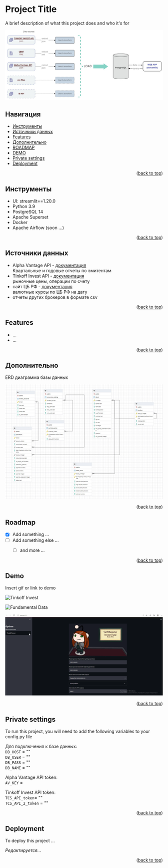 

<a name="readme-top"></a>
# Project Title

A brief description of what this project does and who it's for

![Tinkoff Invest](img/data_pipe.JPG "")


## Навигация
* [Инструменты](#инструменты)
* [Источники данных](#источники-данных)
* [Features](#features)
* [Дополнительно](#дополнительно)
* [ROADMAP](#roadmap)
* [DEMO](#demo)
* [Private settings](#private-settings)
* [Deployment](#deployment)

<p align="right">(<a href="#readme-top">back to top</a>)</p>

## Инструменты

- UI: streamlit==1.20.0 
- Python 3.9
- PostgreSQL 14
- Apache Superset 
- Docker
- Apache Airflow (soon ...)


<p align="right">(<a href="#readme-top">back to top</a>)</p>

## Источники данных

- Alpha Vantage API  - [документация](https://www.alphavantage.co/documentation/)  
    Квартальные и годовые отчеты по эмитентам
- Tinkoff Invest API  - [документация](https://tinkoff.github.io/investAPI/swagger-ui/#/)    
    рыночные цены, операции по счету
- сайт ЦБ РФ  - [документация](https://cbr.ru/development/SXML/)  
    валютные курсы по ЦБ РФ на дату
- отчеты других брокеров в формате csv


<div><p align="right">(<a href="#readme-top">back to top</a>)</p></div>

## Features

- ...
- ...


<p align="right">(<a href="#readme-top">back to top</a>)</p>

## Дополнительно 
ERD диаграмма базы данных

![ERD](img/ERD_diagram.jpg "")


<p align="right">(<a href="#readme-top">back to top</a>)</p>

## Roadmap

- [x] Add something ...
- [ ] Add something else ...
    - [ ] and more ...


<p align="right">(<a href="#readme-top">back to top</a>)</p>

## Demo

Insert gif or link to demo

![Tinkoff Invest](img/screen_2.gif "Demonstration of the 'Tinkoff Invest' block")

![Fundamental Data](img/screen_3.gif "Demonstration of the 'Fundamental Data' block")

![Wallstreetbets](img/screen_1.gif "Demonstration of the 'Wallstreetbets' block")


<p align="right">(<a href="#readme-top">back to top</a>)</p>

## Private settings

To run this project, you will need to add the following variables to your config.py file

Для подключения к базе данных:  
`DB_HOST` = ""  
`DB_USER` = ""  
`DB_PASS` = ""  
`DB_NAME` = ""  

Alpha Vantage API token:  
`AV_KEY` =  

Tinkoff Invest API token:  
`TCS_API_token`= ""  
`TCS_API_2_token` = ""  


<p align="right">(<a href="#readme-top">back to top</a>)</p>

## Deployment

To deploy this project ...

*Редактируется...*

<p align="right">(<a href="#readme-top">back to top</a>)</p>